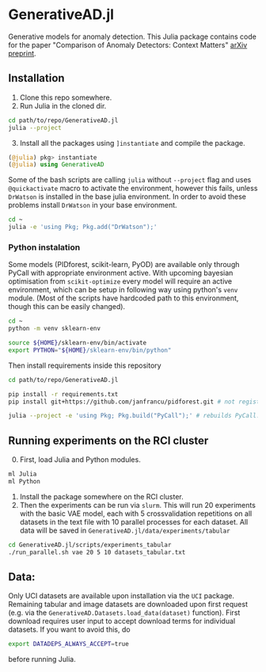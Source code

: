 # GenerativeAD.jl
Generative models for anomaly detection. This Julia package contains code for the paper "Comparison of Anomaly Detectors: Context Matters" [arXiv preprint](https://arxiv.org/abs/2012.06260).

## Installation
1. Clone this repo somewhere.
2. Run Julia in the cloned dir.
```bash
cd path/to/repo/GenerativeAD.jl
julia --project
```
3. Install all the packages using `]instantiate` and compile the package.
```julia
(@julia) pkg> instantiate
(@julia) using GenerativeAD
```

Some of the bash scripts are calling `julia` without `--project` flag and uses `@quickactivate` macro to activate the environment, however this fails, unless `DrWatson` is installed in the base julia environment. In order to avoid these problems install `DrWatson` in your base environment.
```bash
cd ~
julia -e 'using Pkg; Pkg.add("DrWatson");'
```

### Python instalation
Some models (PIDforest, scikit-learn, PyOD) are available only through PyCall with appropriate environment active. With upcoming bayesian optimisation from `scikit-optimize` every model will require an active environment, which can be setup in following way using python's `venv` module. (Most of the scripts have hardcoded path to this environment, though this can be easily changed).
```bash
cd ~
python -m venv sklearn-env

source ${HOME}/sklearn-env/bin/activate
export PYTHON="${HOME}/sklearn-env/bin/python"
```
Then install requirements inside this repository
```bash
cd path/to/repo/GenerativeAD.jl

pip install -r requirements.txt
pip install git+https://github.com/janfrancu/pidforest.git # not registerd anywhere

julia --project -e 'using Pkg; Pkg.build("PyCall");' # rebuilds PyCall.jl to point to the current environment
```

## Running experiments on the RCI cluster

0. First, load Julia and Python modules.
```bash
ml Julia
ml Python
```
1. Install the package somewhere on the RCI cluster.
2. Then the experiments can be run via `slurm`. This will run 20 experiments with the basic VAE model, each with 5 crossvalidation repetitions on all datasets in the text file with 10 parallel processes for each dataset. All data will be saved in `GenerativeAD.jl/data/experiments/tabular`
```bash
cd GenerativeAD.jl/scripts/experiments_tabular
./run_parallel.sh vae 20 5 10 datasets_tabular.txt
```

## Data:

Only UCI datasets are available upon installation via the `UCI` package. Remaining tabular and image datasets are downloaded upon first request (e.g. via the `GenerativeAD.Datasets.load_data(dataset)` function). First download requires user input to accept download terms for individual datasets. If you want to avoid this, do
```bash
export DATADEPS_ALWAYS_ACCEPT=true
```
before running Julia.
